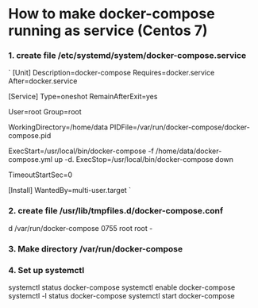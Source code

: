 # How to make docker-compose running as service (Centos 7)

### 1. create file /etc/systemd/system/docker-compose.service
`
[Unit]
Description=docker-compose
Requires=docker.service
After=docker.service

[Service]
Type=oneshot
RemainAfterExit=yes

User=root
Group=root

WorkingDirectory=/home/data
PIDFile=/var/run/docker-compose/docker-compose.pid

ExecStart=/usr/local/bin/docker-compose -f /home/data/docker-compose.yml up -d.
ExecStop=/usr/local/bin/docker-compose down

TimeoutStartSec=0

[Install]
WantedBy=multi-user.target
`

### 2. create file /usr/lib/tmpfiles.d/docker-compose.conf

d /var/run/docker-compose 0755 root root -

### 3. Make directory /var/run/docker-compose

### 4. Set up systemctl 

systemctl status docker-compose
systemctl enable docker-compose
systemctl -l status docker-compose
systemctl start docker-compose 

